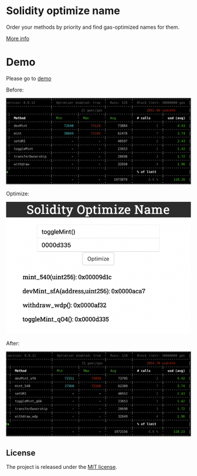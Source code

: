 # Solidity optimize name
Order your methods by priority and
find gas-optimized names for them.

[More info](https://medium.com/joyso/solidity-how-does-function-name-affect-gas-consumption-in-smart-contract-47d270d8ac92)

# Demo
Please go to [demo](http://enzosv.github.io/solidity-optimize-name/)

Before:

![before](https://github.com/enzosv/solidity-optimize-name/blob/master/before.png)

Optimize:

![optimize](https://github.com/enzosv/solidity-optimize-name/blob/master/optimize.png)

After:

![after](https://github.com/enzosv/solidity-optimize-name/blob/master/after.png)

## License
The project is released under the [MIT license](http://www.opensource.org/licenses/MIT).